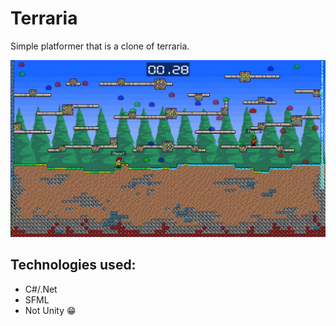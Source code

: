 # Terraria

Simple platformer that is a clone of terraria.

![terraria](Images/Terraria.jpg)

## Technologies used:
* C#/.Net
* SFML
* Not Unity 😁